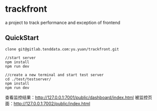 # trackfront

a project to track performance and exception of frontend

## QuickStart
```
clone git@gitlab.tenddata.com:yu.yuan/trackfront.git

```

```
//start server
npm install
npm run dev

//create a new terminal and start test server
cd ./test/testserver/
npm install
npm run dev
```

查看监控结果：http://127.0.0.1:7001/public/dashboard/index.html
被监控页面：http://127.0.0.1:7002/public/index.html
